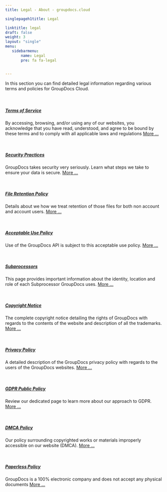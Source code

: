 ```yaml
---
title: Legal - About - groupdocs.cloud

singlepageh1title: Legal

linktitle: legal
draft: false
weight: 3
layout: "single"
menu:
   sidebarmenu: 
       name: Legal
       pre: fa fa-legal


---
```


<div class="siteContentPanel100w">In this section you can find detailed legal information regarding various terms and policies for GroupDocs Cloud.

<div class="clearfix"> </div><div class="clearfix"> </div>

##### [Terms of Service](/legal/tos)

By accessing, browsing, and/or using any of our websites, you acknowledge that you have read, understood, and agree to be bound by these terms and to comply with all applicable laws and regulations [More ...](/legal/tos)

<div class="clearfix"> </div>

##### [Security Practices](/legal/security)

GroupDocs takes security very seriously. Learn what steps we take to ensure your data is secure. [More ...](/legal/security)

<div class="clearfix"> </div>

##### [File Retention Policy](/legal/file-retention-policy)

Details about we how we treat retention of those files for both non account and account users. [More ...](/legal/file-retention-policy)

<div class="clearfix"> </div>

##### [Acceptable Use Policy](/legal/acceptable-use)

Use of the GroupDocs API is subject to this acceptable use policy. [More ...](/legal/acceptable-use)

<div class="clearfix"> </div>

##### [Subprocessors](/legal/subprocessors)

This page provides important information about the identity, location and role of each Subprocessor GroupDocs uses. [More ...](/legal/subprocessors)

<div class="clearfix"> </div>

##### [Copyright Notice](/legal/copyright-notice)

The complete copyright notice detailing the rights of GroupDocs with regards to the contents of the website and description of all the trademarks. [More ...](/legal/copyright-notice)

<div class="clearfix"> </div>

##### [Privacy Policy](/legal/privacy-policy)

A detailed description of the GroupDocs privacy policy with regards to the users of the GroupDocs websites. [More ...](/legal/privacy-policy)

<div class="clearfix"> </div>

##### [GDPR Public Policy](/legal/gdpr)

Review our dedicated page to learn more about our approach to GDPR. [More ...](/legal/gdpr)

<div class="clearfix"> </div>

##### [DMCA Policy](/legal/dmca-policy)

Our policy surrounding copyrighted works or materials improperly accessible on our website (DMCA). [More ...](/legal/dmca-policy)

<div class="clearfix"> </div>

##### [Paperless Policy](/legal/paperless-policy)

GroupDocs is a 100% electronic company and does not accept any physical documents [More ...](/legal/paperless-policy)

 </div><div class="clearfix"></div>